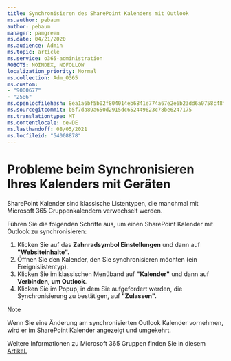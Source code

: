 ```yaml
---
title: Synchronisieren des SharePoint Kalenders mit Outlook
ms.author: pebaum
author: pebaum
manager: pamgreen
ms.date: 04/21/2020
ms.audience: Admin
ms.topic: article
ms.service: o365-administration
ROBOTS: NOINDEX, NOFOLLOW
localization_priority: Normal
ms.collection: Adm_O365
ms.custom:
- "9000677"
- "2586"
ms.openlocfilehash: 8ea1a6bf5b02f804014eb6841e774a67e2e6b23dd6a0758c48f05271644f1601
ms.sourcegitcommit: b5f7da89a650d2915dc652449623c78be6247175
ms.translationtype: MT
ms.contentlocale: de-DE
ms.lasthandoff: 08/05/2021
ms.locfileid: "54008878"
---
```

# <a name="issues-synchronizing-your-calendar-to-devices"></a>Probleme beim Synchronisieren Ihres Kalenders mit Geräten

SharePoint Kalender sind klassische Listentypen, die manchmal mit Microsoft 365 Gruppenkalendern verwechselt werden.

Führen Sie die folgenden Schritte aus, um einen SharePoint Kalender mit Outlook zu synchronisieren:

1. Klicken Sie auf das **Zahnradsymbol Einstellungen** und dann auf **"Websiteinhalte".**
2. Öffnen Sie den Kalender, den Sie synchronisieren möchten (ein Ereignislistentyp).
3. Klicken Sie im klassischen Menüband auf **"Kalender"** und dann auf **Verbinden, um Outlook**.
4. Klicken Sie im Popup, in dem Sie aufgefordert werden, die Synchronisierung zu bestätigen, auf **"Zulassen".**

>[!Note]
> Wenn Sie eine Änderung am synchronisierten Outlook Kalender vornehmen, wird er im SharePoint Kalender angezeigt und umgekehrt.

Weitere Informationen zu Microsoft 365 Gruppen finden Sie in diesem [Artikel.](https://support.office.com/article/Learn-about-Office-365-groups-b565caa1-5c40-40ef-9915-60fdb2d97fa2)

